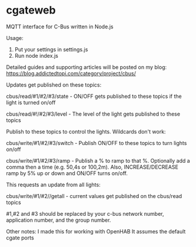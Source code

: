cgateweb
========

MQTT interface for C-Bus written in Node.js

Usage:

1) Put your settings in settings.js
2) Run node index.js

Detailed guides and supporting articles will be posted on my blog: https://blog.addictedtopi.com/category/project/cbus/

Updates get published on these topics:

cbus/read/#1/#2/#3/state  -  ON/OFF gets published to these topics if the light is turned on/off

cbus/read/#!/#2/#3/level  -  The level of the light gets published to these topics

Publish to these topics to control the lights. Wildcards don't work:

cbus/write/#1/#2/#3/switch  -  Publish ON/OFF to these topics to turn lights on/off

cbus/write/#1/#2/#3/ramp  -  Publish a % to ramp to that %. Optionally add a comma then a time (e.g. 50,4s or 100,2m). Also, INCREASE/DECREASE ramp by 5% up or down and ON/OFF turns on/off. 

This requests an update from all lights:

cbus/write/#1/#2//getall - current values get published on the cbus/read topics

 #1,#2 and #3 should be replaced by your c-bus network number, application number, and the group number.

Other notes:
I made this for working with OpenHAB
It assumes the default cgate ports
